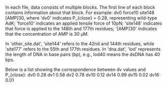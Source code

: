 In each file, data consists of multiple blocks.
The first line of each block contains information about that block.
For example: dv0 force10 site148 [AMP]30,
where 'dv0' indicates P_{close} = 0.28, representing wild-type AdK;
'force10' indicates an applied tensile force of 10pN;
'site148' indicates that force is applied to the 148th and 177th residues;
'[AMP]30' indicates that the concentration of AMP is 30 μM.

In 'other_site.dat', 'site144' refers to the 42nd and 144th residues, while 'site177' refers to the 55th and 177th residues.
In 'dna.dat', 'lod' represents the length of DNA in base pairs (bp), e.g., lod40 means the dsDNA has 40 bps.

Below is a list showing the correspondence between dv values and P_{close}:
dv0 0.28
dv1 0.58
dv2 0.78
dv10 0.12
dv14 0.99
dv15 0.02
dv16 0.01
